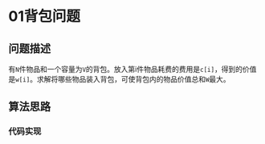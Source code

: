 # 01背包问题

## 问题描述

有`N`件物品和一个容量为`V`的背包。放入第i件物品耗费的费用是`c[i]`，得到的价值是`w[i]`。求解将哪些物品装入背包，可使背包内的物品价值总和`W`最大。

## 算法思路



### 代码实现